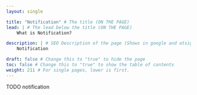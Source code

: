 ```yaml
---
layout: single

title: "Notification" # The title (ON THE PAGE)
lead: | # The lead below the title (ON THE PAGE)
    What is Notification?

description: | # SEO Description of the page (Shows in google and atsign.dev search)
    Notification

draft: false # Change this to "true" to hide the page
toc: false # Change this to "true" to show the table of contents
weight: 211 # For single pages, lower is first.
---
```


TODO notification
